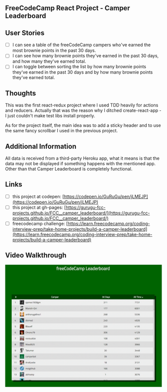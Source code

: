 ## FreeCodeCamp React Project - Camper Leaderboard

## User Stories
- [ ] I can see a table of the freeCodeCamp campers who've earned the most brownie points in the past 30 days.
- [ ] I can see how many brownie points they've earned in the past 30 days, and how many they've earned total.
- [ ] I can toggle between sorting the list by how many brownie points they've earned in the past 30 days and by how many brownie points they've earned total.

## Thoughts
This was the first react-redux project where I used TDD heavily for actions and reducers. Actually that was the reason why I ditched create-react-app - I just couldn't make test libs install properly.

As for the project itself, the main idea was to add a sticky header and to use the same fancy scrollbar I used in the previous project.

## Additional Information
All data is received from a third-party Heroku app, what it means is that the data may not be displayed if something happens with the mentioned app. Other than that Camper Leaderboard is completely functional.

## Links
- [ ] this project at codepen: [https://codepen.io/GuRuGu/pen/jLMEJP](https://codepen.io/GuRuGu/pen/jLMEJP)
- [ ] this project at gh-pages: [https://gurugu-fcc-projects.github.io/FCC__camper_leaderboard/](https://gurugu-fcc-projects.github.io/FCC__camper_leaderboard/)
- [ ] freecodecamp challenge: [https://learn.freecodecamp.org/coding-interview-prep/take-home-projects/build-a-camper-leaderboard](https://learn.freecodecamp.org/coding-interview-prep/take-home-projects/build-a-camper-leaderboard)

## Video Walkthrough
![](https://github.com/gurugumawaru/FCC_camper_leaderboard/blob/master/FCC_Camper_Leaderboard.gif)
